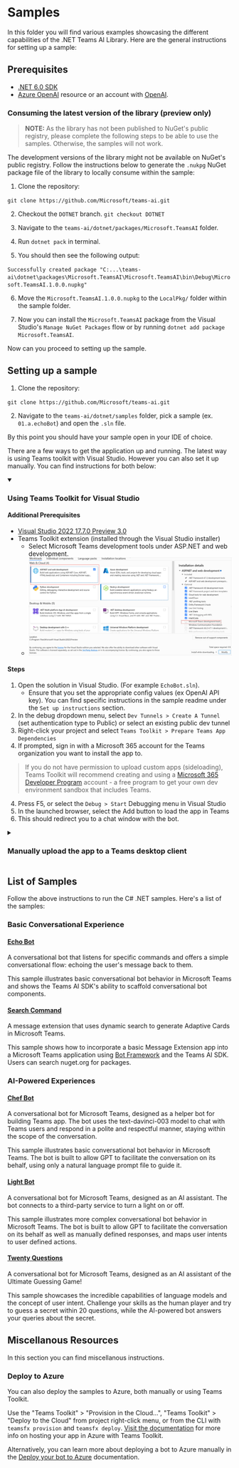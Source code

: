 # Samples

In this folder you will find various examples showcasing the different capabilities of the .NET Teams AI Library. Here are the general instructions for setting up a sample: 

## Prerequisites

- [.NET 6.0 SDK](https://dotnet.microsoft.com/download/dotnet/6.0)
- [Azure OpenAI](https://aka.ms/oai/access) resource or an account with [OpenAI](https://platform.openai.com).

### Consuming the latest version of the library (preview only) 

> **NOTE:**  As the library has not been published to NuGet's public registry, please complete the following steps to be able to use the samples. Otherwise, the samples will not work.

The development versions of the library might not be available on NuGet's public registry. Follow the instructions below to generate the `.nukpg` NuGet package file of the library to locally consume within the sample:

1. Clone the repository:

`git clone https://github.com/Microsoft/teams-ai.git`

2. Checkout the `DOTNET` branch.
`git checkout DOTNET`
3. Navigate to the `teams-ai/dotnet/packages/Microsoft.TeamsAI` folder.

4. Run `dotnet pack` in terminal.

5. You should then see the following output: 

`Successfully created package "C:...\teams-ai\dotnet\packages\Microsoft.TeamsAI\Microsoft.TeamsAI\bin\Debug\Microsoft.TeamsAI.1.0.0.nupkg"`

6. Move the `Microsoft.TeamsAI.1.0.0.nupkg` to the `LocalPkg/` folder within the sample folder.

7. Now you can install the `Microsoft.TeamsAI` package from the Visual Studio's `Manage NuGet Packages` flow or by running `dotnet add package Microsoft.TeamsAI`.

Now can you proceed to setting up the sample.

## Setting up a sample

1. Clone the repository:

`git clone https://github.com/Microsoft/teams-ai.git`

2. Navigate to the `teams-ai/dotnet/samples` folder, pick a sample (ex. `01.a.echoBot`) and open the `.sln` file. 

By this point you should have your sample open in your IDE of choice.

There are a few ways to get the application up and running. The latest way is using Teams toolkit with Visual Studio. However you can also set it up manually. You can find instructions for both below:

<details open>
    <summary><h3> Using Teams Toolkit for Visual Studio </h3></summary>

#### Additional Prerequisites

- [Visual Studio 2022 17.7.0 Preview 3.0](https://visualstudio.microsoft.com/vs/preview/)
- Teams Toolkit extension (installed through the Visual Studio installer)
  - Select Microsoft Teams development tools under ASP.NET and web development.
  - ![Teams Toolkit Installation](/dotnet/samples/assets/ttk-install.png)

#### Steps
1. Open the solution in Visual Studio. (For example `EchoBot.sln`).
   - Ensure that you set the appropriate config values (ex OpenAI API key). You can find specific instructions in the sample readme under the `Set up instructions` section.
1. In the debug dropdown menu, select `Dev Tunnels > Create A Tunnel` (set authentication type to Public) or select an existing public dev tunnel
2. Right-click your project and select `Teams Toolkit > Prepare Teams App Dependencies`
3. If prompted, sign in with a Microsoft 365 account for the Teams organization you want 
to install the app to. 


>If you do not have permission to upload custom apps (sideloading), Teams Toolkit will 
recommend creating and using a [Microsoft 365 Developer Program](https://developer.microsoft.com/en-us/microsoft-365/dev-program) account - 
a free program to get your own dev environment sandbox that includes Teams.

4. Press F5, or select the `Debug > Start` Debugging menu in Visual Studio
5. In the launched browser, select the Add button to load the app in Teams
6. This should redirect you to a chat window with the bot. 
</details>

<details>
    <summary><h3> Manually upload the app to a Teams desktop client </h3></summary>

> Note these instructions are for running the sample on your local machine, the tunnelling solution is required because the Teams service needs to call into the bot.

#### Additional requirements
- [ngrok](https://ngrok.com/) or equivalent tunnelling solution

#### Steps
1) Run ngrok - point to port 5130

    ```bash
    ngrok http 5130 --host-header="localhost:5130"
    ```

1) Provision Azure resources for the Bot

   In Azure portal, create a [Azure Bot resource](https://docs.microsoft.com/azure/bot-service/bot-service-quickstart-registration).
    - For bot handle, make up a name.
    - Select "Use existing app registration" (Create the app registration in Azure Active Directory beforehand.)
    - __*If you don't have an Azure account*__ create an [Azure free account here](https://azure.microsoft.com/free/)
    
   In the new Azure Bot resource in the Portal, 
    - Ensure that you've [enabled the Teams Channel](https://learn.microsoft.com/azure/bot-service/channel-connect-teams?view=azure-bot-service-4.0)
    - In Settings/Configuration/Messaging endpoint, enter the current `https` URL you were given by running ngrok. Append with the path `/api/messages`

1) Open the sample's solution in your IDE.

1) Update the `appsettings.json` configuration for the bot to use the BotId, BotPassword generated in Step 2 (App Registration creation). (Note the Bot Password is referred to as the "client secret" in the azure portal and you can always create a new client secret anytime.)

1) Run your bot, either from Visual Studio with `F5` or using `dotnet run` in the appropriate folder.

<details>
    <summary>6. <b><em>This step is specific to Teams.</em></b></summary>

- **Edit** the `manifest.json` contained in the  `appPackage` folder to replace your Microsoft App Id (that was created when you registered your bot earlier) *everywhere* you see the place holder string `${{TEAMS_APP_ID}}` or `${{BOT_ID}}` (depending on the scenario the Microsoft App Id may occur multiple times in the `manifest.json`).
- **Edit** the `manifest.json` for `validDomains` with base Url domain. E.g. if you are using ngrok it would be `https://1234.ngrok-free.app` then your domain-name will be `1234.ngrok-free.app`.
- **Zip** up the contents of the `appPackage` folder to create a `manifest.zip` (Make sure that zip file does not contains any subfolder otherwise you will get error while uploading your .zip package)
- **Upload** the `manifest.zip` to Teams (In Teams Apps/Manage your apps click "Upload an app". Browse to and Open the .zip file. At the next dialog, click the Add button.)
Add the app to personal/team/groupChat scope (Supported scopes)
    </details>

</details>

## List of Samples
Follow the above instructions to run the C# .NET samples. Here's a list of the samples:

### Basic Conversational Experience

#### [Echo Bot](/dotnet/samples/01.echoBot/)

A conversational bot that listens for specific commands and offers a simple conversational flow: echoing the user's message back to them.

This sample illustrates basic conversational bot behavior in Microsoft Teams and shows the Teams AI SDK's ability to scaffold conversational bot components.

#### [Search Command](/dotnet/samples/02.messageExtensions.a.searchCommand/)

A message extension that uses dynamic search to generate Adaptive Cards in Microsoft Teams.

This sample shows how to incorporate a basic Message Extension app into a Microsoft Teams application using [Bot Framework](https://dev.botframework.com) and the Teams AI SDK. Users can search nuget.org for packages.

### AI-Powered Experiences

#### [Chef Bot](/dotnet/samples/04.ai.a.teamsChefBot/)

A conversational bot for Microsoft Teams, designed as a helper bot for building Teams app. The bot uses the text-davinci-003 model to chat with Teams users and respond in a polite and respectful manner, staying within the scope of the conversation.

This sample illustrates basic conversational bot behavior in Microsoft Teams. The bot is built to allow GPT to facilitate the conversation on its behalf, using only a natural language prompt file to guide it.

#### [Light Bot](/dotnet/samples/04.ai.c.actionMapping.lightBot)
A conversational bot for Microsoft Teams, designed as an AI assistant. The bot connects to a third-party service to turn a light on or off.

This sample illustrates more complex conversational bot behavior in Microsoft Teams. The bot is built to allow GPT to facilitate the conversation on its behalf as well as manually defined responses, and maps user intents to user defined actions.

#### [Twenty Questions](/dotnet/samples/04.e.twentyQuestions/)

A conversational bot for Microsoft Teams, designed as an AI assistant of the Ultimate Guessing Game!

This sample showcases the incredible capabilities of language models and the concept of user intent. Challenge your skills as the human player and try to guess a secret within 20 questions, while the AI-powered bot answers your queries about the secret.

## Miscellanous Resources
In this section you can find miscellanous instructions.

### Deploy to Azure

You can also deploy the samples to Azure, both manually or using Teams Toolkit. 

Use the "Teams Toolkit" > "Provision in the Cloud...", "Teams Toolkit" > "Deploy to the Cloud" from project right-click menu, or from the CLI with `teamsfx provision` and `teamsfx deploy`. [Visit the documentation](https://learn.microsoft.com/microsoftteams/platform/toolkit/provision) for more info on hosting your app in Azure with Teams Toolkit.

Alternatively, you can learn more about deploying a bot to Azure manually in the [Deploy your bot to Azure](https://aka.ms/azuredeployment) documentation.

<!--  ### AI Powered Experience -->
